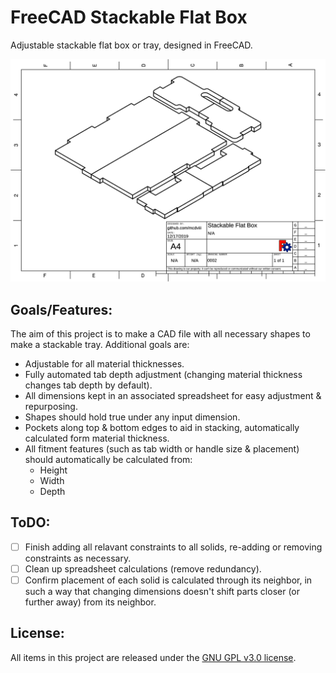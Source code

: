 # FreeCAD Stackable Flat Box

Adjustable stackable flat box or tray, designed in FreeCAD. 

![Example drawing](Stackable_Flat_Box.svg)

## Goals/Features:

The aim of this project is to make a CAD file with all necessary shapes to make
a stackable tray. Additional goals are:

- Adjustable for all material thicknesses.
- Fully automated tab depth adjustment (changing material thickness changes tab
  depth by default).
- All dimensions kept in an associated spreadsheet for easy adjustment & repurposing.
- Shapes should hold true under any input dimension.
- Pockets along top & bottom edges to aid in stacking, automatically calculated
  form material thickness.
- All fitment features (such as tab width or handle size & placement) should automatically
  be calculated from:
  - Height
  - Width
  - Depth

## ToDO:

- [ ] Finish adding all relavant constraints to all solids, re-adding or
      removing constraints as necessary.
- [ ] Clean up spreadsheet calculations (remove redundancy).
- [ ] Confirm placement of each solid is calculated through its neighbor, in such a way that
      changing dimensions doesn't shift parts closer (or further away) from its neighbor.

## License:

All items in this project are released under the [GNU GPL v3.0 license](https://www.gnu.org/licenses/gpl-3.0.en.html).
